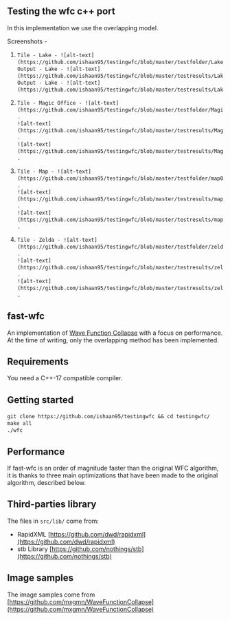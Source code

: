 ## Testing the wfc c++ port

In this implementation we use the overlapping model.

Screenshots - 

1)     Tile - Lake - ![alt-text](https://github.com/ishaan95/testingwfc/blob/master/testfolder/Lake.png) 
       Output - Lake - ![alt-text](https://github.com/ishaan95/testingwfc/blob/master/testresults/Lake0.png)
       Output - Lake - ![alt-text](https://github.com/ishaan95/testingwfc/blob/master/testresults/Lake1.png) 
2)     Tile - Magic Office - ![alt-text](https://github.com/ishaan95/testingwfc/blob/master/testfolder/Magic%20Office.png) . 
       ![alt-text](https://github.com/ishaan95/testingwfc/blob/master/testresults/Magic%20Office0.png) . 
       ![alt-text](https://github.com/ishaan95/testingwfc/blob/master/testresults/Magic%20Office1.png) . 
3)     Tile - Map - ![alt-text](https://github.com/ishaan95/testingwfc/blob/master/testfolder/map02_04.png) . 
       ![alt-text](https://github.com/ishaan95/testingwfc/blob/master/testresults/map02_040.png) . 
       ![alt-text](https://github.com/ishaan95/testingwfc/blob/master/testresults/map02_041.png) . 
4)     Tile - Zelda - ![alt-text](https://github.com/ishaan95/testingwfc/blob/master/testfolder/zelda.png) . 
       ![alt-text](https://github.com/ishaan95/testingwfc/blob/master/testresults/zelda0.png) .  
       ![alt-text](https://github.com/ishaan95/testingwfc/blob/master/testresults/zelda1.png) .  


## fast-wfc

An implementation of [Wave Function Collapse](https://github.com/mxgmn/WaveFunctionCollapse) with a focus on performance.
At the time of writing, only the overlapping method has been implemented.

## Requirements

You need a C++-17 compatible compiler.

## Getting started

```
git clone https://github.com/ishaan95/testingwfc && cd testingwfc/
make all
./wfc
```

## Performance

If fast-wfc is an order of magnitude faster than the original WFC algorithm, it is thanks to three main optimizations that have been made to the original algorithm, described below. 

## Third-parties library

The files in `src/lib/` come from:
* RapidXML [https://github.com/dwd/rapidxml](https://github.com/dwd/rapidxml)
* stb Library [https://github.com/nothings/stb](https://github.com/nothings/stb)

## Image samples

The image samples come from [https://github.com/mxgmn/WaveFunctionCollapse](https://github.com/mxgmn/WaveFunctionCollapse)
